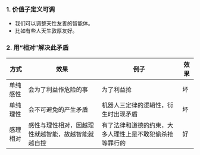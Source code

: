### 1. 价值子定义可调
  * 我们可以调整天性友善的智能体。
  * 比如有些人天生敦厚友好。

### 2. 用“相对”解决此矛盾

| 方式 | 效果 | 例子 | 效果 |
| --- | --- | --- | --- |
| 单纯感性 | 会为了利益作危险的事 | 为了利益抢 | 坏 |
| 单纯理性 | 会不可避免的产生矛盾 | 机器人三定律的逻辑性，衍生时出现矛盾 | 坏 |
| 感理相对 | 感性与理性相对，因越理性就越智能，故越智能就越自控 | 有了法律和道德的约束，大多人理性上是不敢犯偷杀抢等罪行的 | 好 |
